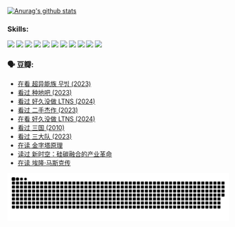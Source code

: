 
[![Anurag's github stats](https://github-readme-stats.vercel.app/api?username=w940853815)](https://github.com/anuraghazra/github-readme-stats)

### Skills:

<code><img height="32" src="https://cdn.jsdelivr.net/npm/simple-icons@v5/icons/python.svg"></code>
<code><img height="32" src="https://cdn.jsdelivr.net/npm/simple-icons@v5/icons/javascript.svg"></code>
<code><img height="32" src="https://cdn.jsdelivr.net/npm/simple-icons@v5/icons/django.svg"></code>
<code><img height="32" src="https://cdn.jsdelivr.net/npm/simple-icons@v5/icons/flask.svg"></code>
<code><img height="32" src="https://cdn.jsdelivr.net/npm/simple-icons@v5/icons/vuetify.svg"></code>
<code><img height="32" src="https://cdn.jsdelivr.net/npm/simple-icons@v5/icons/git.svg"></code>
<code><img height="32" src="https://cdn.jsdelivr.net/npm/simple-icons@v5/icons/docker.svg"></code>
<code><img height="32" src="https://cdn.jsdelivr.net/npm/simple-icons@v5/icons/postgresql.svg"></code>
<code><img height="32" src="https://cdn.jsdelivr.net/npm/simple-icons@v5/icons/elasticsearch.svg"></code>
<code><img height="32" src="https://cdn.jsdelivr.net/npm/simple-icons@v5/icons/macos.svg"></code>
<code><img height="32" src="https://cdn.jsdelivr.net/npm/simple-icons@v5/icons/linux.svg"></code>

### 🗣 豆瓣:

<!-- DOUBAN-ACTIVITIES:START -->
- [在看 超异能族 무빙‎ (2023)](https://www.douban.com/people/136069238/status/4527291077/?_i=08390544)
- [看过 种地吧‎ (2023)](https://www.douban.com/people/136069238/status/4527289637/?_i=08390544)
- [看过 好久没做 LTNS‎ (2024)](https://www.douban.com/people/136069238/status/4527289515/?_i=08390544)
- [看过 二手杰作‎ (2023)](https://www.douban.com/people/136069238/status/4522502716/?_i=08390544)
- [在看 好久没做 LTNS‎ (2024)](https://www.douban.com/people/136069238/status/4521969883/?_i=08390544)
- [看过 三国‎ (2010)](https://www.douban.com/people/136069238/status/4521634661/?_i=08390545)
- [看过 三大队‎ (2023)](https://www.douban.com/people/136069238/status/4510323325/?_i=08390545)
- [在读 金字塔原理](https://www.douban.com/people/136069238/status/4507497587/?_i=08390545)
- [读过 新时空：硅碳融合的产业革命](https://www.douban.com/people/136069238/status/4506659177/?_i=08390545)
- [在读 埃隆·马斯克传](https://www.douban.com/people/136069238/status/4500417190/?_i=08390545)
<!-- DOUBAN-ACTIVITIES:END -->


![Snake animation](https://raw.githubusercontent.com/w940853815/w940853815/output/github-contribution-grid-snake.svg)

<!--
**w940853815/w940853815** is a ✨ _special_ ✨ repository because its `README.md` (this file) appears on your GitHub profile.

Here are some ideas to get you started:

- 🔭 I’m currently working on ...
- 🌱 I’m currently learning ...
- 👯 I’m looking to collaborate on ...
- 🤔 I’m looking for help with ...
- 💬 Ask me about ...
- 📫 How to reach me: ...
- 😄 Pronouns: ...
- ⚡ Fun fact: ...
-->

